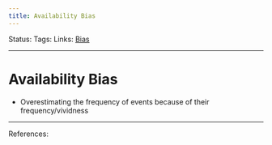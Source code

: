 ```yaml
---
title: Availability Bias
---
```

Status:
Tags:
Links: [Bias](out/bias.md)
___
# Availability Bias
- Overestimating the frequency of events because of their frequency/vividness
___
References: